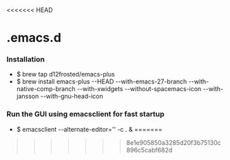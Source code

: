<<<<<<< HEAD
# .emacs.d

### Installation 

 - $ brew tap d12frosted/emacs-plus
 - $ brew install emacs-plus --HEAD --with-emacs-27-branch --with-native-comp-branch --with-xwidgets --without-spacemacs-icon --with-jansson --with-gnu-head-icon 


### Run the GUI using emacsclient for fast startup
 - $ emacsclient --alternate-editor='' -c . &
=======

>>>>>>> 8e1e905850a3285d20f3b75130c896c5cabf682d
